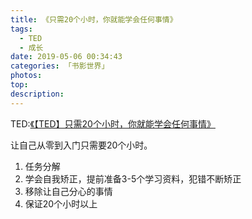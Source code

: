 ```yaml
---
title: 《只需20个小时，你就能学会任何事情》
tags:
  - TED
  - 成长
date: 2019-05-06 00:34:43
categories: 「书影世界」
photos:
top:
description:
---
```

TED:[《【TED】只需20个小时，你就能学会任何事情》](http://t.cn/RkFIeqG)

让自己从零到入门只需要20个小时。

1. 任务分解
2. 学会自我矫正，提前准备3-5个学习资料，犯错不断矫正
3. 移除让自己分心的事情
4. 保证20个小时以上 ​​​​